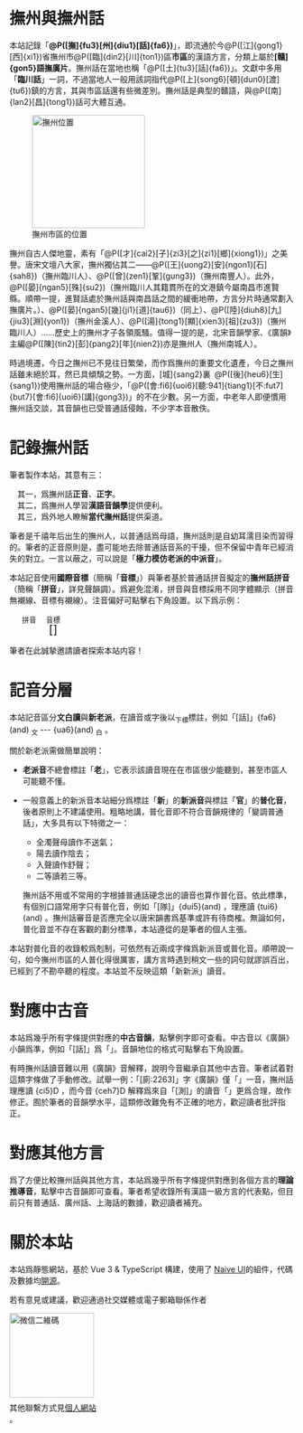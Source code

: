 <script setup>
import { NPopover } from "naive-ui";
import Colescu from "@/assets/Colescu.jpg";
import Weixin from "@/assets/weixin.jpg";
</script>

# 撫州與撫州話

本站記錄「**@P([撫]{fu3}[州]{diu1}[話]{fa6})**」，即流通於今@P([江]{gong1}[西]{xi1})省撫州市@P([臨]{din2}[川]{ton1})區**市區**的漢語方言，分類上屬於<strong>[贛]{gon5}語撫廣片</strong>。撫州話在當地也稱「@P([土]{tu3}[話]{fa6})」。文獻中多用「**臨川話**」一詞，不過當地人一般用該詞指代@P([上]{song6}[頓]{dun0}[渡]{tu6})鎮的方言，其與市區話還有些微差別。撫州話是典型的贛語，與@P([南]{lan2}[昌]{tong1})話可大體互通。

<figure style="margin-bottom: 0">
  <img src="/assets/撫州位置.svg" width="200" alt="撫州位置" class="border" />
  <figcaption>撫州市區的位置</figcaption>
</figure>

撫州自古人傑地靈，素有「@P([才]{cai2}[子]{zi3}[之]{zi1}[鄉]{xiong1})」之美譽。唐宋文壇八大家，撫州獨佔其二——@P([王]{uong2}[安]{ngon1}[石]{sah8})（撫州臨川人）、@P([曾]{zen1}[鞏]{gung3})（撫州南豐人）。此外，@P([晏]{ngan5}[殊]{su2})（撫州臨川人<Tooltip>其籍貫所在的文港鎮今屬南昌市進賢縣。順帶一提，進賢話處於撫州話與南昌話之間的緩衝地帶，方言分片時通常劃入撫廣片。</Tooltip>）、@P([晏]{ngan5}[幾]{ji1}[道]{tau6})（同上）、@P([陸]{diuh8}[九]{jiu3}[淵]{yon1})（撫州金溪人）、@P([湯]{tong1}[顯]{xien3}[祖]{zu3})（撫州臨川人）……歷史上的撫州才子各領風騷。值得一提的是，北宋音韻學家、《廣韻》主編@P([陳]{tin2}[彭]{pang2}[年]{nien2})亦是撫州人（撫州南城人）。

時過境遷，今日之撫州已不見往日繁榮，而作爲撫州的重要文化遺產，今日之撫州話雖未絕於耳，然已具傾頹之勢。一方面，[城]{sang2}裏&ensp;@P([後]{heu6}[生]{sang1})使用撫州話的場合極少，「@P([會:fi6]{uoi6}[聽:941]{tiang1}[不:fut7]{but7}[會:fi6]{uoi6}[講]{gong3})」的不在少數。另一方面，中老年人即便慣用撫州話交談，其音韻也已受普通話侵蝕，不少字本音散佚。

# 記錄撫州話

筆者製作本站，其意有三：

&emsp;其一，爲撫州話**正音**、**正字**。<br />
&emsp;其二，爲撫州人學習**漢語音韻學**提供便利。<br />
&emsp;其三，爲外地人瞭解**當代撫州話**提供渠道。

筆者是千禧年后出生的撫州人，以普通話爲母語，撫州話則是自幼耳濡目染而習得的。筆者的正音原則是，盡可能地去除普通話音系的干擾，但不保留中青年已經消失的對立。一言以蔽之，可以說是「**極力模仿老派的中派音**」。

本站記音使用**國際音標**（簡稱「**音標**」）與筆者基於普通話拼音擬定的**撫州話拼音**（簡稱「**拼音**」，詳見<RouterLink to="/inyn/sangyntiau">聲韻調</RouterLink>）。爲避免混淆，拼音與音標採用不同字體顯示（拼音無襯線、音標有襯線）。注音偏好可點擊右下角設置。以下爲示例：

<div class="center-text" style="font-size: 1.5em">
  <Character character="喫" hint="qiah7" />&nbsp;&ensp;
  <ruby class="under">
    <rb><Pronunciation pronunciation="qiah7" format="pinyin" /></rb>
    <rt>拼音</rt>
  </ruby>&ensp;
  <ruby class="under">
    <rb>[<Pronunciation pronunciation="qiah7" format="ipaStrict" />]</rb>
    <rt>音標</rt>
  </ruby>
</div>

筆者在此誠摯邀請讀者探索本站内容！

# 記音分層

本站記音區分**文白讀**與**新老派**，在讀音或字後以<sub>下標</sub>標註，例如「[話]」{fa6}(and) <sub>文</sub> --- {ua6}(and) <sub>白</sub> 。

關於新老派需做簡單說明：

- **老派音**不總會標註「**老**」，它表示該讀音現在在市區很少能聽到，甚至市區人可能聽不懂。
- 一般意義上的新派音本站細分爲標註「**新**」的**新派音**與標註「**官**」的**普化音**，後者原則上不建議使用。粗略地講，普化音即不符合音韻規律的「變調普通話」，大多具有以下特徵之一：

  - 全濁聲母讀作不送氣；
  - 陽去讀作陰去；
  - 入聲讀作舒聲；
  - 二等讀若三等。

  撫州話不用或不常用的字根據普通話硬念出的讀音也算作普化音。依此標準，有個別口語常用字只有普化音，例如「[隊]」{dui5}(and) ，理應讀 {tui6}(and) 。<Tooltip>撫州話審音是否應完全以唐宋韻書爲基準或許有待商榷。無論如何，普化音並不存在客觀的劃分標準，本站遵從的是筆者的個人主張。</Tooltip>

本站對普化音的收錄較爲剋制，可依然有近兩成字條爲新派音或普化音。順帶說一句，如今撫州市區的人普化得很厲害，講方言時遇到稍文一些的詞句就謬誤百出，已經到了不勘卒聽的程度。本站並不反映這類「新新派」讀音。

# 對應中古音

本站爲幾乎所有字條提供對應的**中古音韻**，點擊例字即可查看。中古音以《廣韻》小韻爲準，例如「[話]」爲「<MCInfo :mc-entry="2494" v-bind="{ '反切': true }" />」。音韻地位的格式可點擊右下角設置。

有時撫州話讀音難以用《廣韻》音解釋，說明今音繼承自其他中古音。筆者試着對這類字條做了手動修改。試舉一例：「[廁:2263]」字《廣韻》僅「<MCInfo :mc-entry="2263" v-bind="{ '反切': true }" />」一音，撫州話理應讀 {ci5}D ，而今音 {ceh7}D 解釋爲來自「[測]」的讀音「<MCInfo :mc-entry="3707" v-bind="{ '反切': true }" />」更爲合理，故作修正。囿於筆者的音韻學水平，這類修改難免有不正確的地方，歡迎讀者批評指正。

# 對應其他方言

爲了方便比較撫州話與其他方言，本站爲幾乎所有字條提供對應到各個方言的**理論推導音**，點擊中古音韻即可查看。筆者希望收錄所有漢語一級方言的代表點，但目前只有普通話、廣州話、上海話的數據，歡迎讀者補充。

# 關於本站

本站爲靜態網站，基於 Vue 3 & TypeScript 構建，使用了 [Naive UI](https://www.naiveui.com/zh-CN/os-theme)的組件，代碼及數據均[開源](https://github.com/colescu/fudiufa)。

<p>
  若有意見或建議，歡迎通過社交媒體或電子郵箱聯係作者
  <n-popover>
    <template #trigger>
      <span class="external-link" style="white-space: nowrap">@苦芋頭 <img :src="Colescu" alt="Colescu" class="avatar" /></span>
    </template>
    <div class="center"><img :src="Weixin" alt="微信二維碼" width="150" /></div>
    <div style="margin-top: 0.5em; margin-right: -0.5em">其他聯繫方式見<a href="https://colescu.github.io" target="_blank" rel="noopener noreferrer">個人網站</a></div>
  </n-popover>
  。
</p>

<style scoped>
ruby.under rt {
  font-size: 0.6em;
  margin-top: 0.3em;
}

.avatar {
  width: 1.2em;
  height: 1.2em;
  border-radius: 50%;
  object-fit: cover;
  position: relative;
  top: 0.2em;
}
</style>
